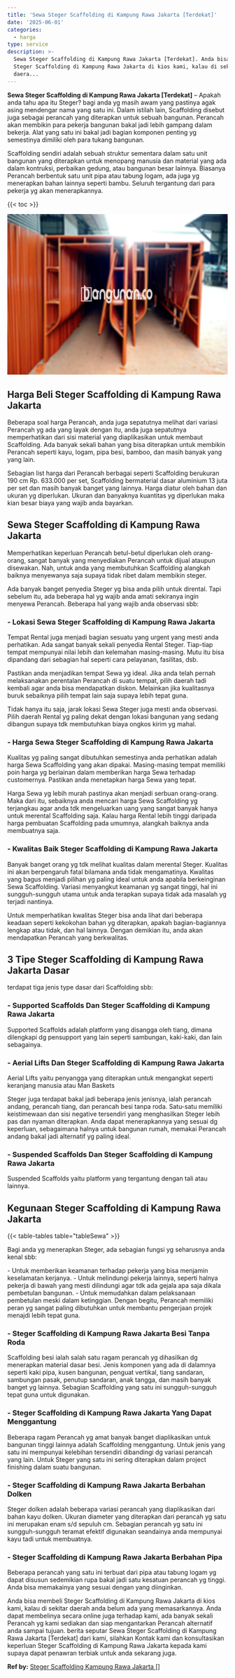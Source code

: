 ```yaml
---
title: 'Sewa Steger Scaffolding di Kampung Rawa Jakarta [Terdekat]'
date: '2025-06-01'
categories:
  - harga
type: service
description: >-
  Sewa Steger Scaffolding di Kampung Rawa Jakarta [Terdekat]. Anda bisa membeli
  Steger Scaffolding di Kampung Rawa Jakarta di kios kami, kalau di sekitar
  daera...
---
```


**Sewa Steger Scaffolding di Kampung Rawa Jakarta \[Terdekat\]** – Apakah anda tahu apa itu Steger? bagi anda yg masih awam yang pastinya agak asing mendengar nama yang satu ini. Dalam istilah lain, Scaffolding disebut juga sebagai perancah yang diterapkan untuk sebuah bangunan. Perancah akan membikin para pekerja bangunan bakal jadi lebih gampang dalam bekerja. Alat yang satu ini bakal jadi bagian komponen penting yg semestinya dimiliki oleh para tukang bangunan.

Scaffolding sendiri adalah sebuah struktur sementara dalam satu unit bangunan yang diterapkan untuk menopang manusia dan material yang ada dalam kontruksi, perbaikan gedung, atau bangunan besar lainnya. Biasanya Perancah berbentuk satu unit pipa atau tabung logam, ada juga yg menerapkan bahan lainnya seperti bambu. Seluruh tergantung dari para pekerja yg akan menerapkannya.

{{< toc >}}

![Sewa Steger Scaffolding di Kampung Rawa Jakarta [Terdekat]](/images/sewa-scaffolding-steger-25.png)

## Harga Beli Steger Scaffolding di Kampung Rawa Jakarta

Beberapa soal harga Perancah, anda juga sepatutnya melihat dari variasi Perancah yg ada yang layak dengan itu, anda juga sepatutnya memperhatikan dari sisi material yang diaplikasikan untuk membaut Scaffolding. Ada banyak sekali bahan yang bisa diterapkan untuk membikin Perancah seperti kayu, logam, pipa besi, bamboo, dan masih banyak yang yang lain.

Sebagian list harga dari Perancah berbagai seperti Scaffolding berukuran 190 cm Rp. 633.000 per set, Scaffolding bermaterial dasar aluminium 13 juta per set dan masih banyak banget yang lainnya. Harga diatur oleh bahan dan ukuran yg diperlukan. Ukuran dan banyaknya kuantitas yg diperlukan maka kian besar biaya yang wajib anda bayarkan.

## Sewa Steger Scaffolding di Kampung Rawa Jakarta

Memperhatikan keperluan Perancah betul-betul diperlukan oleh orang-orang, sangat banyak yang menyediakan Perancah untuk dijual ataupun disewakan. Nah, untuk anda yang membutuhkan Scaffolding alangkah baiknya menyewanya saja supaya tidak ribet dalam membikin steger.

Ada banyak banget penyedia Steger yg bisa anda pilih untuk dirental. Tapi sebelum itu, ada beberapa hal yg wajib anda amati sekiranya ingin menyewa Perancah. Beberapa hal yang wajib anda observasi sbb:

### \- Lokasi Sewa Steger Scaffolding di Kampung Rawa Jakarta

Tempat Rental juga menjadi bagian sesuatu yang urgent yang mesti anda perhatikan. Ada sangat banyak sekali penyedia Rental Steger. Tiap-tiap tempat mempunyai nilai lebih dan kelemahan masing-masing. Mutu itu bisa dipandang dari sebagian hal seperti cara pelayanan, fasilitas, dsb.

Pastikan anda menjadikan tempat Sewa yg ideal. Jika anda telah pernah melaksanakan perentalan Perancah di suatu tempat, pilih daerah tadi kembali agar anda bisa mendapatkan diskon. Melainkan jika kualitasnya buruk sebaiknya pilih tempat lain saja supaya lebih tepat guna.

Tidak hanya itu saja, jarak lokasi Sewa Steger juga mesti anda observasi. Pilih daerah Rental yg paling dekat dengan lokasi bangunan yang sedang dibangun supaya tdk membutuhkan biaya ongkos kirim yg mahal.

### \- Harga Sewa Steger Scaffolding di Kampung Rawa Jakarta

Kualitas yg paling sangat dibutuhkan semestinya anda perhatikan adalah harga Sewa Scaffolding yang akan dipakai. Masing-masing tempat memiliki poin harga yg berlainan dalam memberikan harga Sewa terhadap customernya. Pastikan anda menetapkan harga Sewa yang tepat.

Harga Sewa yg lebih murah pastinya akan menjadi serbuan orang-orang. Maka dari itu, sebaiknya anda mencari harga Sewa Scaffolding yg terjangkau agar anda tdk mengeluarkan uang yang sangat banyak hanya untuk merental Scaffolding saja. Kalau harga Rental lebih tinggi daripada harga pembuatan Scaffolding pada umumnya, alangkah baiknya anda membuatnya saja.

### \- Kwalitas Baik Steger Scaffolding di Kampung Rawa Jakarta

Banyak banget orang yg tdk melihat kualitas dalam merental Steger. Kualitas ini akan berpengaruh fatal bilamana anda tidak mengamatinya. Kwalitas yang bagus menjadi pilihan yg paling ideal untuk anda apabila berkeinginan Sewa Scaffolding. Variasi menyangkut keamanan yg sangat tinggi, hal ini sungguh-sungguh utama untuk anda terapkan supaya tidak ada masalah yg terjadi nantinya.

Untuk memperhatikan kwalitas Steger bisa anda lihat dari beberapa keadaan seperti kekokohan bahan yg diterapkan, apakah bagian-bagiannya lengkap atau tidak, dan hal lainnya. Dengan demikian itu, anda akan mendapatkan Perancah yang berkwalitas.

## 3 Tipe Steger Scaffolding di Kampung Rawa Jakarta Dasar

terdapat tiga jenis type dasar dari Scaffolding sbb:

### \- Supported Scaffolds Dan Steger Scaffolding di Kampung Rawa Jakarta

Supported Scaffolds adalah platform yang disangga oleh tiang, dimana dilengkapi dg pensupport yang lain seperti sambungan, kaki-kaki, dan lain sebagainya.

### \- Aerial Lifts Dan Steger Scaffolding di Kampung Rawa Jakarta

Aerial Lifts yaitu penyangga yang diterapkan untuk mengangkat seperti keranjang manusia atau Man Baskets

Steger juga terdapat bakal jadi beberapa jenis jenisnya, ialah perancah andang, perancah tiang, dan perancah besi tanpa roda. Satu-satu memiliki keistimewaan dan sisi negative tersendiri yang menghasilkan Steger lebih pas dan nyaman diterapkan. Anda dapat menerapkannya yang sesuai dg keperluan, sebagaimana halnya untuk bangunan rumah, memakai Perancah andang bakal jadi alternatif yg paling ideal.

### \- Suspended Scaffolds Dan Steger Scaffolding di Kampung Rawa Jakarta

Suspended Scaffolds yaitu platform yang tergantung dengan tali atau lainnya.

## Kegunaan Steger Scaffolding di Kampung Rawa Jakarta

{{< table-tables table="tableSewa" >}}

Bagi anda yg menerapkan Steger, ada sebagian fungsi yg seharusnya anda kenal sbb:

\- Untuk memberikan keamanan terhadap pekerja yang bisa menjamin keselamatan kerjanya. - Untuk melindungi pekerja lainnya, seperti halnya pekerja di bawah yang mesti dilindungi agar tdk ada gejala apa saja dikala pembetulan bangunan. - Untuk memudahkan dalam pelaksanaan pembetulan meski dalam ketinggian. Dengan begitu, Perancah memiliki peran yg sangat paling dibutuhkan untuk membantu pengerjaan projek menajdi lebih tepat guna.

### \- Steger Scaffolding di Kampung Rawa Jakarta Besi Tanpa Roda

Scaffolding besi ialah salah satu ragam perancah yg dihasilkan dg menerapkan material dasar besi. Jenis komponen yang ada di dalamnya seperti kaki pipa, kusen bangunan, penguat vertikal, tiang sandaran, sambungan pasak, penutup sandaran, anak tangga, dan masih banyak banget yg lainnya. Sebagian Scaffolding yang satu ini sungguh-sungguh tepat guna untuk digunakan.

### \- Steger Scaffolding di Kampung Rawa Jakarta Yang Dapat Menggantung

Beberapa ragam Perancah yg amat banyak banget diaplikasikan untuk bangunan tinggi lainnya adalah Scaffolding menggantung. Untuk jenis yang satu ini mempunyai kelebihan tersendiri dibandingi dg variasi perancah yang lain. Untuk Steger yang satu ini sering diterapkan dalam project finishing dalam suatu bangunan.

### \- Steger Scaffolding di Kampung Rawa Jakarta Berbahan Dolken

Steger dolken adalah beberapa variasi perancah yang diaplikasikan dari bahan kayu dolken. Ukuran diameter yang diterapkan dari perancah yg satu ini merupakan enam s/d sepuluh cm. Sebagian perancah yg satu ini sungguh-sungguh teramat efektif digunakan seandainya anda mempunyai kayu tadi untuk membuatnya.

### \- Steger Scaffolding di Kampung Rawa Jakarta Berbahan Pipa

Beberapa perancah yang satu ini terbuat dari pipa atau tabung logam yg dapat disusun sedemikian rupa bakal jadi satu kesatuan perancah yg tinggi. Anda bisa memakainya yang sesuai dengan yang diinginkan.

Anda bisa membeli Steger Scaffolding di Kampung Rawa Jakarta di kios kami, kalau di sekitar daerah anda belum ada yang memasarkannya. Anda dapat membelinya secara online juga terhadap kami, ada banyak sekali Perancah yg kami sediakan dan siap mengantarkan Perancah alternatif anda sampai tujuan. berita seputar Sewa Steger Scaffolding di Kampung Rawa Jakarta \[Terdekat\] dari kami, silahkan Kontak kami dan konsultasikan keperluan Steger Scaffolding di Kampung Rawa Jakarta kepada kami supaya dapat penawran terbiak untuk anda sekarang juga.

**Ref by:** [Steger Scaffolding Kampung Rawa Jakarta []](https://id.wikipedia.org/wiki/Steger)
